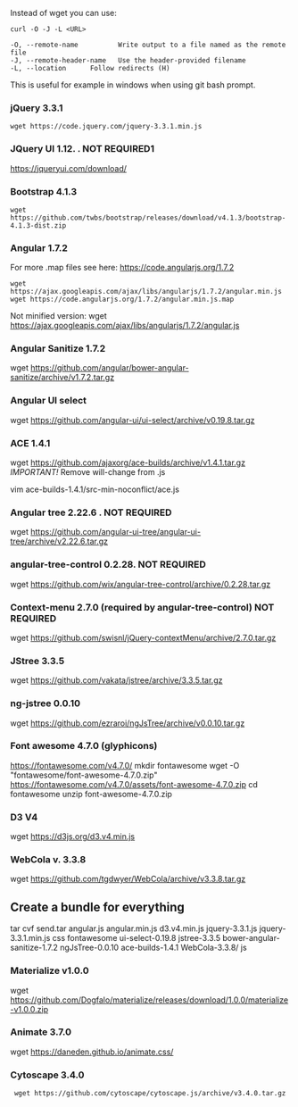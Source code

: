 Instead of wget you can use:

```
curl -O -J -L <URL>

-O, --remote-name          Write output to a file named as the remote file  
-J, --remote-header-name   Use the header-provided filename
-L, --location      Follow redirects (H) 
```

This is useful for example in windows when using git bash prompt.  

### jQuery 3.3.1

```
wget https://code.jquery.com/jquery-3.3.1.min.js
```

### JQuery UI 1.12. . NOT REQUIRED1
https://jqueryui.com/download/


### Bootstrap 4.1.3

```
wget https://github.com/twbs/bootstrap/releases/download/v4.1.3/bootstrap-4.1.3-dist.zip
```

### Angular 1.7.2

For more .map files see here: https://code.angularjs.org/1.7.2 

```
wget https://ajax.googleapis.com/ajax/libs/angularjs/1.7.2/angular.min.js
wget https://code.angularjs.org/1.7.2/angular.min.js.map 

```

Not minified version:
wget https://ajax.googleapis.com/ajax/libs/angularjs/1.7.2/angular.js

### Angular Sanitize 1.7.2
wget https://github.com/angular/bower-angular-sanitize/archive/v1.7.2.tar.gz

### Angular UI select
wget https://github.com/angular-ui/ui-select/archive/v0.19.8.tar.gz

### ACE 1.4.1
wget https://github.com/ajaxorg/ace-builds/archive/v1.4.1.tar.gz
*IMPORTANT!* Remove will-change from .js

vim ace-builds-1.4.1/src-min-noconflict/ace.js 

### Angular tree 2.22.6 . NOT REQUIRED
wget https://github.com/angular-ui-tree/angular-ui-tree/archive/v2.22.6.tar.gz

### angular-tree-control 0.2.28. NOT REQUIRED
wget https://github.com/wix/angular-tree-control/archive/0.2.28.tar.gz

### Context-menu 2.7.0 (required by angular-tree-control) NOT REQUIRED
wget https://github.com/swisnl/jQuery-contextMenu/archive/2.7.0.tar.gz

### JStree 3.3.5
wget https://github.com/vakata/jstree/archive/3.3.5.tar.gz

### ng-jstree 0.0.10
wget https://github.com/ezraroi/ngJsTree/archive/v0.0.10.tar.gz

### Font awesome 4.7.0 (glyphicons)
https://fontawesome.com/v4.7.0/
mkdir fontawesome
wget -O "fontawesome/font-awesome-4.7.0.zip" https://fontawesome.com/v4.7.0/assets/font-awesome-4.7.0.zip
cd fontawesome
unzip font-awesome-4.7.0.zip

### D3 V4
wget https://d3js.org/d3.v4.min.js

### WebCola v. 3.3.8
wget https://github.com/tgdwyer/WebCola/archive/v3.3.8.tar.gz

## Create a bundle for everything

tar cvf send.tar angular.js angular.min.js d3.v4.min.js jquery-3.3.1.js jquery-3.3.1.min.js css fontawesome ui-select-0.19.8 jstree-3.3.5 bower-angular-sanitize-1.7.2 ngJsTree-0.0.10 ace-builds-1.4.1 WebCola-3.3.8/ js

### Materialize v1.0.0
wget https://github.com/Dogfalo/materialize/releases/download/1.0.0/materialize-v1.0.0.zip 

### Animate 3.7.0
wget https://daneden.github.io/animate.css/

### Cytoscape 3.4.0
```
 wget https://github.com/cytoscape/cytoscape.js/archive/v3.4.0.tar.gz 
```


